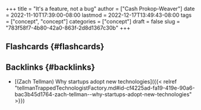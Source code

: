 +++
title = "It's a feature, not a bug"
author = ["Cash Prokop-Weaver"]
date = 2022-11-10T17:39:00-08:00
lastmod = 2022-12-17T13:49:43-08:00
tags = ["concept", "concept"]
categories = ["concept"]
draft = false
slug = "783f58f7-4b80-42a0-863f-2d8d1367c30b"
+++

## Flashcards {#flashcards}


## Backlinks {#backlinks}

-   [(Zach Tellman) Why startups adopt new technologies]({{< relref "tellmanTrappedTechnologistFactory.md#id-cf4225ad-fa19-419e-90a6-bac3b45d1764-zach-tellman--why-startups-adopt-new-technologies" >}})
